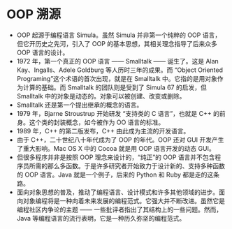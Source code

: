 # OOP 溯源
- OOP 起源于编程语言 Simula。虽然 Simula 并非第一个纯粹的 OOP 语言，但它开历史之先河，引入了 OOP 的基本思想，其相关理念指导了后来众多 OOP 语言的设计。
- 1972 年，第一个真正的 OOP 语言 —— Smalltalk —— 诞生了。这是 Alan Kay、Ingalls、Adele Goldburg 等人历时三年的成果。而 “Object Oriented Programing”这个术语的首次出现，就是在 Smalltalk 中。它指的是用对象作为计算的基础。而 Smalltalk 的团队则是受到了 Simula 67 的启发，但 Smalltalk 中的对象是动态的。对象可以被创建、改变或删除。
- Smalltalk 还是第一个提出继承的概念的语言。
- 1979 年，Bjarne Stroustrup 开始研发 “支持类的 C 语言”，也就是 C++ 的前身。这个类的封装概念，如今被作为 OO 语言的标准。
- 1989 年，C++ 的第二版发布，C++ 由此成为主流的开发语言。
- 由于 C++，二十世纪八十年代成为了 OOP 的年代。OOP 还对 GUI 开发产生了重大影响。Mac OS X 中的 Cocoa 就是用 OOP 语言开发的动态 GUI。
- 但很多程序并非是按照 OOP 理念来设计的，“纯正”的 OOP 语言并不包含程序员所需的那么多函数。于是许多研究者开始致力于设计新的、支持多种函数的 OOP 语言。Java 就是一个例子，后来的 Python 和 Ruby 都是走的这条路。
- 面向对象思想的普及，推动了编程语言、设计模式和许多其他领域的进步。面向对象编程将是一种向着未来发展的编程范式。它强大并不断改进。虽然它是编程社区内争论的主题 —— 一些批评者指出了其结构上的一些问题。然而，Java 等编程语言的流行表明，它是一种历久弥坚的编程范式。